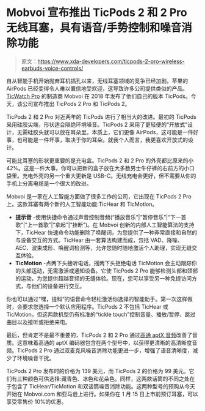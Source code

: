 # Mobvoi 宣布推出 TicPods 2 和 2 Pro 无线耳塞，具有语音/手势控制和噪音消除功能

> 原文：<https://www.xda-developers.com/ticpods-2-pro-wireless-earbuds-voice-controls/>

自从智能手机开始抛弃耳机插孔以来，无线耳塞领域的竞争已经加剧。苹果的 AirPods 已经变得令人难以置信地受欢迎，这导致许多公司提供类似的产品。 [TicWatch Pro](https://www.xda-developers.com/ticwatch-pro-4g-lte-review-only-as-good-as-its-weakest-link/) 的制造商 Mobvoi 在 2018 年发布了他们自己的版本 TicPods。今天，该公司宣布推出 TicPods 2 Pro 和 TicPods 2。

TicPods 2 和 2 Pro 对近两年的 TicPods 进行了相当大的改进。最初的 TicPods 采用硅胶尖端，形状适合隔绝环境噪音。TicPods 2 采用了更轻便的“开放式”设计，无需硅胶头就可以放在耳朵里。本质上，它们更像 AirPods，这可能是一件好事，也可能是一件坏事，取决于你的耳朵。就我个人而言，我更喜欢开放式的设计。

可能比耳塞的形状更重要的是充电盒。TicPods 2 和 2 Pro 的外壳都比原来的小 42%。这是一件大事。你可以把新的盒子放在大多数男士牛仔裤的右前方的小口袋里。充电外壳的另一个重大更新是 USB-C。无线充电会更好，但不需要从你的手机上分离电缆是一个很大的改进。

Mobvoi 是一家在人工智能方面做了很多工作的公司，它出现在 TicPods 2 Pro 上。这款耳塞有两个新的人工智能功能:TicHear 和 TicMotion。

*   **提示音** -使用快捷命令通过声音控制音频(“播放音乐”|“暂停音乐”|“下一首歌”|“上一首歌”|“拿起”|“挂断”)。在 Mobvoi 创新的内部人工智能算法的支持下，TicHear 快速命令功能删除了唤醒词，为您提供了一种非常直接和自然的与设备交互的方式。TicHear 由一套算法构建而成，包括 VAD、降噪、AEC、波束成形、唤醒词检测等，允许您随时随地激活个人助理，实现无缝交互体验。
*   **TicMotion** -点两下头接听电话，摇两下头拒绝电话 TicMotion 会主动跟踪你的头部运动，无需激活或通知设备。它使 TicPods 2 Pro 能够检测头部和颈部的运动，为您提供超越音频的无缝体验。现在，您可以享受另一种免提访问方式，与他们的设备进行交互。

你也可以通过“嘿，提科”的语音命令轻松激活你选择的智能助手。第一次这样做时，会要求您选择一个默认应用程序。TicPods 2 不包括 TicHear 或 TicMotion，但这两款机型仍有标准的“tickle touch”控制音量、播放/暂停、跳过曲目以及接听或拒绝来电。

最后，但肯定不是最不重要的，TicPods 2 和 2 Pro 通过[高通 aptX 音频](https://www.xda-developers.com/qualcomm-aptx-voice-bluetooth-audio-codec-improved-voice-call-quality/)改善了音质。这意味着高通的 aptX 编码器包含在两个型号中，以获得更清晰的高清晰度音频。TicPods 2 Pro 通过双麦克风噪音消除功能更进一步，增强了语音清晰度，减少了环境噪音干扰。

TicPods 2 Pro 发布时的价格为 139 美元，而 TicPods 2 的价格为 99 美元。它们有三种颜色可供选择:藏青色、冰色和花朵色。同样，这两款话筒的不同之处在于包含了 TicHear/TicMotion 和双话筒噪音消除功能。这两种型号的预购从今天开始在 Mobvoi.com 和亚马逊上进行。如果你在 1 月 15 日上市前预订耳塞，可以享受零售价 10%的优惠。